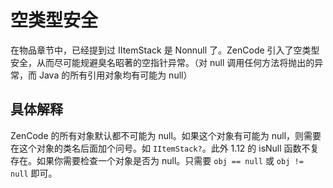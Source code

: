 # 空类型安全

在物品章节中，已经提到过 IItemStack 是 Nonnull 了。ZenCode 引入了空类型安全，从而尽可能规避臭名昭著的空指针异常。（对 null 调用任何方法将抛出的异常，而 Java 的所有引用对象均有可能为 null）

## 具体解释

ZenCode 的所有对象默认都不可能为 null。如果这个对象有可能为 null，则需要在这个对象的类名后面加个问号。如 `IItemStack?`。此外 1.12 的 isNull 函数不复存在。如果你需要检查一个对象是否为 null。只需要 `obj == null` 或 `obj != null` 即可。

